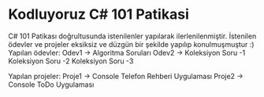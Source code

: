 # Kodluyoruz C# 101 Patikasi

C# 101 Patikası doğrultusunda istenilenler yapılarak ilerlenilenmiştir.
İstenilen ödevler ve projeler eksiksiz ve düzgün bir şekilde yapılıp konulmuşmuştur :)
Yapılan ödevler:
Odev1 -> Algoritma Soruları
Odev2 -> Koleksiyon Soru -1
         Koleksiyon Soru -2
         Koleksiyon Soru -3
         
Yapılan projeler:
Proje1 -> Console Telefon Rehberi Uygulaması
Proje2 -> Console ToDo Uygulaması

